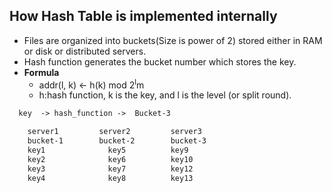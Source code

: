 ## How Hash Table is implemented internally
- Files are organized into buckets(Size is power of 2) stored either in RAM or disk or distributed servers.
- Hash function generates the bucket number which stores the key.
- **Formula**
  - addr(l, k) <- h(k) mod 2<sup>l</sup>m
  - h:hash function, k is the key, and l is the level (or split round).
```html
  key  -> hash_function ->  Bucket-3

	server1			server2			server3
	bucket-1		bucket-2		bucket-3
	key1			  key5			key9
	key2			  key6			key10
	key3			  key7			key12
	key4			  key8			key13
```
